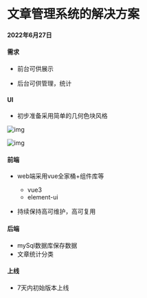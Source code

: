 # 文章管理系统的解决方案

#### 2022年6月27日

#### 需求

- 前台可供展示

- 后台可供管理，统计

#### UI

- 初步准备采用简单的几何色块风格

![img](https://pic-1310719520.cos.ap-guangzhou.myqcloud.com/typora/v2-4adef9525dfffd8759a0ce3422a370e1_720w.jpg)

![img](https://pic-1310719520.cos.ap-guangzhou.myqcloud.com/typora/v2-a9438f5701a372d882854a7cb0da8e21_720w.jpg)

#### 前端

- web端采用vue全家桶+组件库等
  - vue3
  - element-ui

- 持续保持高可维护，高可复用

#### 后端

- mySql数据库保存数据
- 文章统计分类

#### 上线

- 7天内初始版本上线

